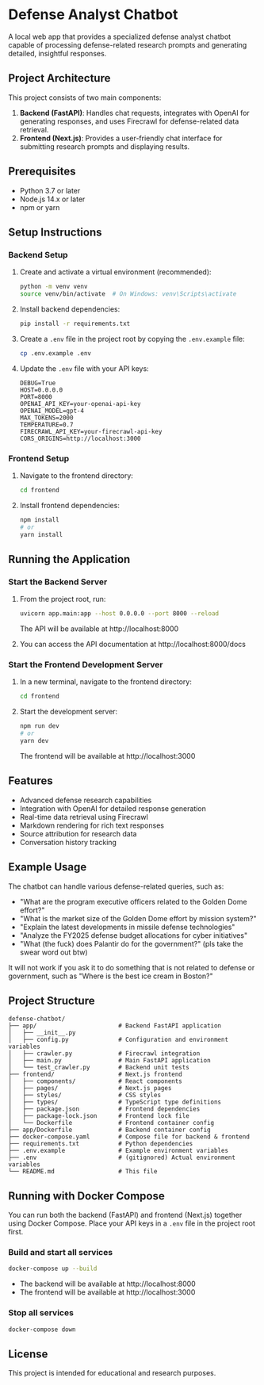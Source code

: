 # Defense Analyst Chatbot

A local web app that provides a specialized defense analyst chatbot capable of processing defense-related research prompts and generating detailed, insightful responses.

## Project Architecture

This project consists of two main components:

1. **Backend (FastAPI)**: Handles chat requests, integrates with OpenAI for generating responses, and uses Firecrawl for defense-related data retrieval.
2. **Frontend (Next.js)**: Provides a user-friendly chat interface for submitting research prompts and displaying results.

## Prerequisites

- Python 3.7 or later
- Node.js 14.x or later
- npm or yarn

## Setup Instructions

### Backend Setup

1. Create and activate a virtual environment (recommended):
   ```bash
   python -m venv venv
   source venv/bin/activate  # On Windows: venv\Scripts\activate
   ```

2. Install backend dependencies:
   ```bash
   pip install -r requirements.txt
   ```

3. Create a `.env` file in the project root by copying the `.env.example` file:
   ```bash
   cp .env.example .env
   ```

4. Update the `.env` file with your API keys:
   ```
   DEBUG=True
   HOST=0.0.0.0
   PORT=8000
   OPENAI_API_KEY=your-openai-api-key
   OPENAI_MODEL=gpt-4
   MAX_TOKENS=2000
   TEMPERATURE=0.7
   FIRECRAWL_API_KEY=your-firecrawl-api-key
   CORS_ORIGINS=http://localhost:3000
   ```

### Frontend Setup

1. Navigate to the frontend directory:
   ```bash
   cd frontend
   ```

2. Install frontend dependencies:
   ```bash
   npm install
   # or
   yarn install
   ```

## Running the Application

### Start the Backend Server

1. From the project root, run:
   ```bash
   uvicorn app.main:app --host 0.0.0.0 --port 8000 --reload
   ```
   The API will be available at http://localhost:8000

2. You can access the API documentation at http://localhost:8000/docs

### Start the Frontend Development Server

1. In a new terminal, navigate to the frontend directory:
   ```bash
   cd frontend
   ```

2. Start the development server:
   ```bash
   npm run dev
   # or
   yarn dev
   ```
   The frontend will be available at http://localhost:3000

## Features

- Advanced defense research capabilities
- Integration with OpenAI for detailed response generation
- Real-time data retrieval using Firecrawl
- Markdown rendering for rich text responses
- Source attribution for research data
- Conversation history tracking

## Example Usage

The chatbot can handle various defense-related queries, such as:
- "What are the program executive officers related to the Golden Dome effort?"
- "What is the market size of the Golden Dome effort by mission system?"
- "Explain the latest developments in missile defense technologies"
- "Analyze the FY2025 defense budget allocations for cyber initiatives"
- "What (the fuck) does Palantir do for the government?" (pls take the swear word out btw)

It will not work if you ask it to do something that is not related to defense or government, such as "Where is the best ice cream in Boston?"

## Project Structure

```
defense-chatbot/
├── app/                       # Backend FastAPI application
│   ├── __init__.py
│   ├── config.py              # Configuration and environment variables
│   ├── crawler.py             # Firecrawl integration
│   ├── main.py                # Main FastAPI application
│   └── test_crawler.py        # Backend unit tests
├── frontend/                  # Next.js frontend
│   ├── components/            # React components
│   ├── pages/                 # Next.js pages
│   ├── styles/                # CSS styles
│   ├── types/                 # TypeScript type definitions
│   ├── package.json           # Frontend dependencies
│   ├── package-lock.json      # Frontend lock file
│   └── Dockerfile             # Frontend container config
├── app/Dockerfile             # Backend container config
├── docker-compose.yaml        # Compose file for backend & frontend
├── requirements.txt           # Python dependencies
├── .env.example               # Example environment variables
├── .env                       # (gitignored) Actual environment variables
└── README.md                  # This file
```

## Running with Docker Compose

You can run both the backend (FastAPI) and frontend (Next.js) together using Docker Compose. Place your API keys in a `.env` file in the project root first.

### Build and start all services
```sh
docker-compose up --build
```
- The backend will be available at http://localhost:8000
- The frontend will be available at http://localhost:3000

### Stop all services
```sh
docker-compose down
```




## License

This project is intended for educational and research purposes.
